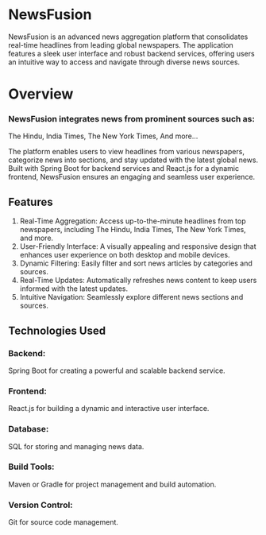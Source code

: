 # NewsFusion 
NewsFusion is an advanced news aggregation platform that consolidates real-time headlines from leading global newspapers.
The application features a sleek user interface and robust backend services, offering users an intuitive way to access and navigate through diverse news sources.

# Overview

### NewsFusion integrates news from prominent sources such as:
The Hindu,
India Times,
The New York Times,
And more...

The platform enables users to view headlines from various newspapers, categorize news into sections, and stay updated with the latest global news. 
Built with Spring Boot for backend services and React.js for a dynamic frontend, NewsFusion ensures an engaging and seamless user experience.

## Features
1. Real-Time Aggregation: Access up-to-the-minute headlines from top newspapers, including The Hindu, India Times, The New York Times, and more.
2. User-Friendly Interface: A visually appealing and responsive design that enhances user experience on both desktop and mobile devices.
3. Dynamic Filtering: Easily filter and sort news articles by categories and sources.
4. Real-Time Updates: Automatically refreshes news content to keep users informed with the latest updates.
5. Intuitive Navigation: Seamlessly explore different news sections and sources.

## Technologies Used

### Backend: 
Spring Boot for creating a powerful and scalable backend service.
### Frontend: 
React.js for building a dynamic and interactive user interface.
### Database: 
SQL for storing and managing news data.
### Build Tools: 
Maven or Gradle for project management and build automation.
### Version Control: 
Git for source code management.
